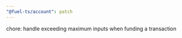 ```yaml
---
"@fuel-ts/account": patch
---
```


chore: handle exceeding maximum inputs when funding a transaction